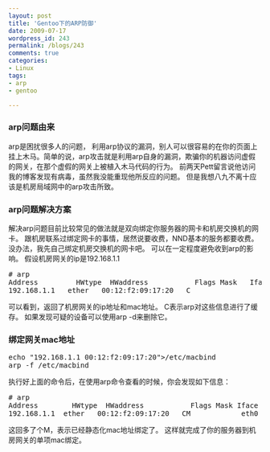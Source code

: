 ```yaml
---
layout: post
title: 'Gentoo下的ARP防御'
date: 2009-07-17
wordpress_id: 243
permalink: /blogs/243
comments: true
categories:
- Linux
tags:
- arp
- gentoo

---
```

### arp问题由来
arp是困扰很多人的问题， 利用arp协议的漏洞，别人可以很容易的在你的页面上挂上木马。简单的说，arp攻击就是利用arp自身的漏洞，欺骗你的机器访问虚假的网关，在那个虚假的网关上被植入木马代码的行为。 前两天Pett留言说他访问我的博客发现有病毒，虽然我没能重现他所反应的问题。 但是我想八九不离十应该是机房局域网中的arp攻击所致。
### arp问题解决方案
解决arp问题目前比较常见的做法就是双向绑定你服务器的网卡和机房交换机的网卡。 跟机房联系过绑定网卡的事情，居然说要收费，NND基本的服务都要收费。 没办法，我先自己绑定机房交换机的网卡吧。 可以在一定程度避免收到arp的影响。
假设机房网关的ip是192.168.1.1
<pre class="prettyprint linenums"># arp
Address         HWtype  HWaddress           Flags Mask   Iface
192.168.1.1   ether   00:12:f2:09:17:20   C                 eth0</pre>
可以看到，返回了机房网关的ip地址和mac地址。 C表示arp对这些信息进行了缓存。
如果发现可疑的设备可以使用arp -d来删除它。
### 绑定网关mac地址
<pre class="prettyprint linenums">echo "192.168.1.1 00:12:f2:09:17:20"&gt;/etc/macbind
arp -f /etc/macbind</pre>
执行好上面的命令后，在使用arp命令查看的时候，你会发现如下信息：
<pre class="prettyprint linenums"># arp
Address        HWtype  HWaddress           Flags Mask Iface
192.168.1.1  ether   00:12:f2:09:17:20   CM            eth0</pre>
这回多了个M，表示已经静态化mac地址绑定了。
这样就完成了你的服务器到机房网关的单项mac绑定。

